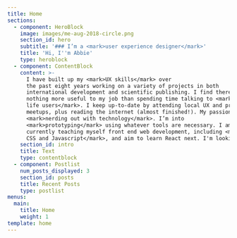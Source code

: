 ```yaml
---
title: Home
sections:
  - component: HeroBlock
    image: images/me-aug-2018-circle.png
    section_id: hero
    subtitle: '### I’m a <mark>user experience designer</mark>'
    title: 'Hi, I''m Abbie'
    type: heroblock
  - component: ContentBlock
    content: >-
      I have built up my <mark>UX skills</mark> over
      the past eight years working on a variety of projects in both
      international development and scientific publishing. I find there is
      nothing more useful to my job than spending time talking to <mark>real
      life users</mark>. I keep up-to-date by attending local UX and product
      meetups, plus reading the internet (almost finished!). My passion is
      <mark>nerding out with technology</mark>. I’m into
      <mark>prototyping</mark> using whatever tools are necessary. I am
      currently teaching myself front end web development, including <mark>HTML,
      CSS and Javascript</mark>, and aim to learn React next. I'm looking for a new challenge in a new part of the world.
    section_id: intro
    title: Text
    type: contentblock
  - component: Postlist
    num_posts_displayed: 3
    section_id: posts
    title: Recent Posts
    type: postlist
menus:
  main:
    title: Home
    weight: 1
template: home
---
```



